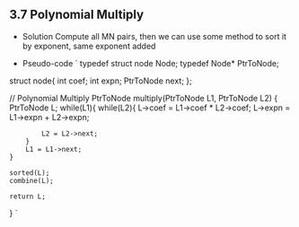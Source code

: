 ## 3.7 Polynomial Multiply
- Solution
Compute all MN pairs, then we can use some method to sort it by exponent, same exponent added

- Pseudo-code
` 
typedef struct node Node;
typedef Node* PtrToNode;

struct node{
	int coef;
	int expn;
	PtrToNode next;
};

// Polynomial Multiply
PtrToNode multiply(PtrToNode L1, PtrToNode L2)
{
	PtrToNode L;
	while(L1){
		while(L2){
			L->coef = L1->coef * L2->coef;
			L->expn = L1->expn + L2->expn;

			L2 = L2->next;
		}
		L1 = L1->next;
	}

	sorted(L);
	combine(L);

	return L;
}
` 
